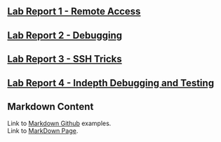 ## [Lab Report 1 - Remote Access](https://allkeng.github.io/cse15l-lab-reports/lab-report-1-week-2.html)  
 
## [Lab Report 2 - Debugging](https://allkeng.github.io/cse15l-lab-reports/lab-report-2-week-4.html)   
  
## [Lab Report 3 - SSH Tricks](https://allkeng.github.io/cse15l-lab-reports/lab-report-3-week-6.html)

## [Lab Report 4 - Indepth Debugging and Testing](https://allkeng.github.io/cse15l-lab-reports/lab-report-4-week-8.html)
  
## Markdown Content    
Link to [Markdown Github](https://github.com/AllKeng/cse15l-lab-reports/blob/main/markDownStuff.md) examples.  
Link to [MarkDown Page](https://allkeng.github.io/cse15l-lab-reports/markDownStuff.html).    
